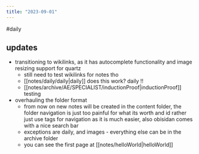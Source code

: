 ```yaml
---
title: "2023-09-01"
---
```

#daily
## updates
- transitioning to wikilinks, as it has autocomplete functionality and image resizing support for quartz
	- still need to test wikilinks for notes tho
	- [[notes/daily/daily|daily]] does this work? daily !! 
	- [[notes/archive/AE/SPECIALIST/inductionProof|inductionProof]] testing
- overhauling the folder format
	- from now on new notes will be created in the content folder, the folder navigation is just too painful for what its worth and id rather just use tags for navigation as it is much easier, also obisidan comes with a nice search bar
	- exceptions are daily, and images - everything else can be in the archive folder
	- you can see the first page at [[notes/helloWorld|helloWorld]]